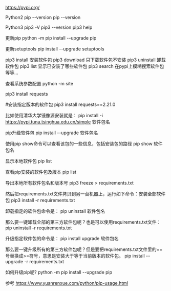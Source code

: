 https://pypi.org/


Python2
pip --version
pip --version


Python3
pip3 -V
pip3 --version
pip3 help

更新pip
python -m pip install --upgrade pip

更新setuptools
pip install --upgrade setuptools



pip3 install 安装软件包
pip3 download 只下载软件包不安装
pip3 uninstall 卸载软件包
pip3 list 显示已安装了哪些软件包
pip3 search 在pypi上模糊搜索软件包等等…


查看系统参数配置
python -m site


pip3 install requests

#安装指定版本的软件包
pip3 install requests==2.21.0 

比如使用清华大学镜像源安装就是：
pip install -i https://pypi.tuna.tsinghua.edu.cn/simple 软件包名


pip升级软件包
pip install --upgrade 软件包名

使用pip show命令可以查看该包的一些信息，包括安装包的路径
pip show 软件包名


显示本地软件包
pip list

查看pip安装的软件包及版本
pip list


导出本地所有软件包名和版本号
pip3 freeze > requirements.txt

然后把requirements.txt文件拷贝到另一台机器上，运行如下命令：安装全部软件包
pip3 install -r requirements.txt


卸载指定的软件包命令是：
pip uninstall 软件包名

那么要一键卸载全部的第三方软件包呢？也是可以使用requirements.txt文件：
pip uninstall -r requirements.txt


升级指定软件包的命令是：
pip install upgrade 软件包名

那么要一键升级所有的第三方软件包呢？但是要把requirements.txt文件里的==号替换成>=符号，意思是安装大于等于当前版本的软件包。
pip install --upgrade -r requirements.txt


如何升级pip呢?
python -m pip install --upgrade pip






参考
https://www.yuanrenxue.com/python/pip-usage.html





